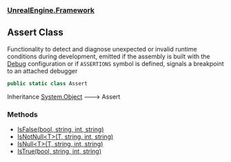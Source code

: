 ### [UnrealEngine.Framework](./UnrealEngine-Framework.md 'UnrealEngine.Framework')
## Assert Class
Functionality to detect and diagnose unexpected or invalid runtime conditions during development, emitted if the assembly is built with the <a href="https://docs.microsoft.com/en-us/dotnet/core/tools/dotnet-build#options">Debug</a> configuration or if `ASSERTIONS` symbol is defined, signals a breakpoint to an attached debugger  
```csharp
public static class Assert
```
Inheritance [System.Object](https://docs.microsoft.com/en-us/dotnet/api/System.Object 'System.Object') &#129106; Assert  
### Methods
- [IsFalse(bool, string, int, string)](./Assert-IsFalse(bool_string_int_string).md 'UnrealEngine.Framework.Assert.IsFalse(bool, string, int, string)')
- [IsNotNull&lt;T&gt;(T, string, int, string)](./Assert-IsNotNull-T-(T_string_int_string).md 'UnrealEngine.Framework.Assert.IsNotNull&lt;T&gt;(T, string, int, string)')
- [IsNull&lt;T&gt;(T, string, int, string)](./Assert-IsNull-T-(T_string_int_string).md 'UnrealEngine.Framework.Assert.IsNull&lt;T&gt;(T, string, int, string)')
- [IsTrue(bool, string, int, string)](./Assert-IsTrue(bool_string_int_string).md 'UnrealEngine.Framework.Assert.IsTrue(bool, string, int, string)')
